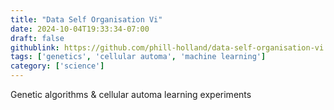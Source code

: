 ```yaml
---
title: "Data Self Organisation Vi"
date: 2024-10-04T19:33:34-07:00
draft: false
githublink: https://github.com/phill-holland/data-self-organisation-vi
tags: ['genetics', 'cellular automa', 'machine learning']
category: ['science']
---
```


Genetic algorithms & cellular automa learning experiments
